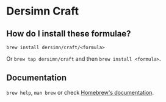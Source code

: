 # Dersimn Craft

## How do I install these formulae?
`brew install dersimn/craft/<formula>`

Or `brew tap dersimn/craft` and then `brew install <formula>`.

## Documentation
`brew help`, `man brew` or check [Homebrew's documentation](https://docs.brew.sh).
